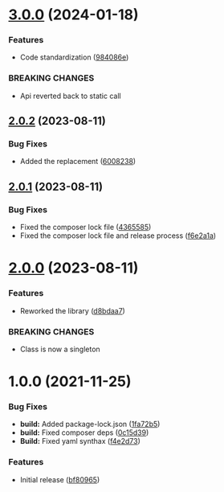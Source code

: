 # [3.0.0](https://github.com/oblakstudio/transliterator/compare/v2.0.2...v3.0.0) (2024-01-18)


### Features

* Code standardization ([984086e](https://github.com/oblakstudio/transliterator/commit/984086e396506340691ae22ee49a9b05c1203eae))


### BREAKING CHANGES

* Api reverted back to static call

## [2.0.2](https://github.com/oblakstudio/transliterator/compare/v2.0.1...v2.0.2) (2023-08-11)


### Bug Fixes

* Added the replacement ([6008238](https://github.com/oblakstudio/transliterator/commit/6008238579e0c3500e0d27b2498861b8bf3c65ba))

## [2.0.1](https://github.com/oblakstudio/transliterator/compare/v2.0.0...v2.0.1) (2023-08-11)


### Bug Fixes

* Fixed the composer lock file ([4365585](https://github.com/oblakstudio/transliterator/commit/4365585eb1d03962c403c9cc7bff09a972dc40f9))
* Fixed the composer lock file and release process ([f6e2a1a](https://github.com/oblakstudio/transliterator/commit/f6e2a1a312fa716538a6e1088af14aee29fbf22d))

# [2.0.0](https://github.com/oblakstudio/transliterator/compare/v1.0.0...v2.0.0) (2023-08-11)


### Features

* Reworked the library ([d8bdaa7](https://github.com/oblakstudio/transliterator/commit/d8bdaa74d740f7aca8bfa5e7a3d45e74f82d0ed3))


### BREAKING CHANGES

* Class is now a singleton

# 1.0.0 (2021-11-25)


### Bug Fixes

* **build:** Added package-lock.json ([1fa72b5](https://github.com/oblakstudio/Transliterator/commit/1fa72b5e0100511f97d7a384dae7ab21c2444563))
* **build:** Fixed composer deps ([0c15d39](https://github.com/oblakstudio/Transliterator/commit/0c15d39f76f8976bd5f156a6a0aa436cba7288e8))
* **Build:** Fixed yaml synthax ([f4e2d73](https://github.com/oblakstudio/Transliterator/commit/f4e2d73c09bd258aa6bb4e71012d010fe6bbd378))


### Features

* Initial release ([bf80965](https://github.com/oblakstudio/Transliterator/commit/bf8096593b52d97e959bf750d21b3da72a235803))
